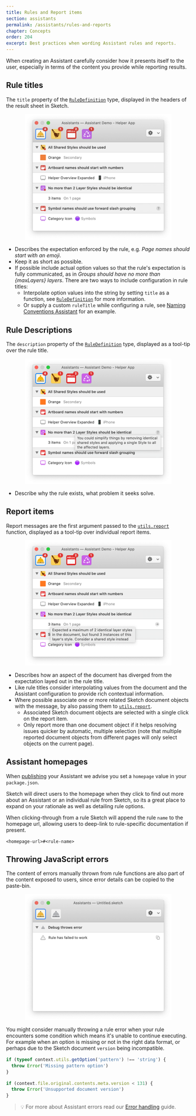 ```yaml
---
title: Rules and Report items
section: assistants
permalink: /assistants/rules-and-reports
chapter: Concepts
order: 204
excerpt: Best practices when wording Assistant rules and reports.
---
```


When creating an Assistant carefully consider how it presents itself to the user, especially in terms of the content you provide while reporting results.

## Rule titles

The `title` property of the [`RuleDefinition`](/assistants/type-reference#ruledefinition) type, displayed in the headers of the result sheet in Sketch.

<p align="center">
  <img src="/images/developer/assistant-rule-title.png"
    alt="Assistant rule titles"
    width="400" />
</p>

- Describes the expectation enforced by the rule, e.g. _Page names should start with an emoji_.
- Keep it as short as possible.
- If possible include actual option values so that the rule's expectation is fully communicated, as in _Groups should have no more than {maxLayers} layers_. There are two ways to include configuration in rule titles:
  - Interpolate option values into the string by setting `title` as a function, see [`RuleDefinition`](/assistants/type-reference#ruledefinition) for more information.
  - Or supply a custom `ruleTitle` while configuring a rule, see [Naming Conventions Assistant](https://github.com/sketch-hq/sketch-assistants/blob/0ea038199be37d17076d9f529edbb65fe039419d/assistants/naming-conventions/src/index.ts) for an example.

## Rule Descriptions

The `description` property of the [`RuleDefinition`](/assistants/type-reference#ruledefinition) type, displayed as a tool-tip over the rule title.

<p align="center">
  <img src="/images/developer/assistant-rule-description.png"
    alt="Assistant rule descriptions"
    width="400" />
</p>

- Describe why the rule exists, what problem it seeks solve.

## Report items

Report messages are the first argument passed to the [`utils.report`](/assistants/type-reference#ruleutils) function, displayed as a tool-tip over individual report items.

<p align="center">
  <img src="/images/developer/assistant-report-messages.png"
    alt="Assistant report messages"
    width="400" />
</p>

- Describes how an aspect of the document has diverged from the expectation layed out in the rule title.
- Like rule titles consider interpolating values from the document and the Assistant configuration to provide rich contextual information.
- Where possible associate one or more related Sketch document objects with the message, by also passing them to [`utils.report`](/assistants/type-reference#ruleutils).
  - Associated Sketch document objects are selected with a single click on the report item.
  - Only report more than one document object if it helps resolving issues quicker by automatic, multiple selection (note that multiple reported document objects from different pages will only select objects on the current page).

## Assistant homepages

When [publishing](/assistants/publishing) your Assistant we advise you set a `homepage` value in your `package.json`.

Sketch will direct users to the homepage when they click to find out more about an Assistant or an individual rule from Sketch, so its a great place to expand on your rationale as well as detailing rule options.

When clicking-through from a rule Sketch will append the rule `name` to the homepage url, allowing users to deep-link to rule-specific documentation if present.

```
<homepage-url>#<rule-name>
```

## Throwing JavaScript errors

The content of errors manually thrown from rule functions are also part of the content exposed to users, since error details can be copied to the paste-bin.

<p align="center">
  <img src="/images/developer/assistant-rule-errors.png"
    alt="Assistant rule errors"
    width="400" />
</p>

You might consider manually throwing a rule error when your rule encounters some condition which means it's unable to continue executing. For example when an option is missing or not in the right data format, or perhaps due to the Sketch document `version` being incompatible.

```typescript
if (typeof context.utils.getOption('pattern') !== 'string') {
  throw Error('Missing pattern option')
}
```

```typescript
if (context.file.original.contents.meta.version < 131) {
  throw Error('Unsupported document version')
}
```

> 💡 For more about Assistant errors read our [Error handling](/assistants/error-handling) guide.
